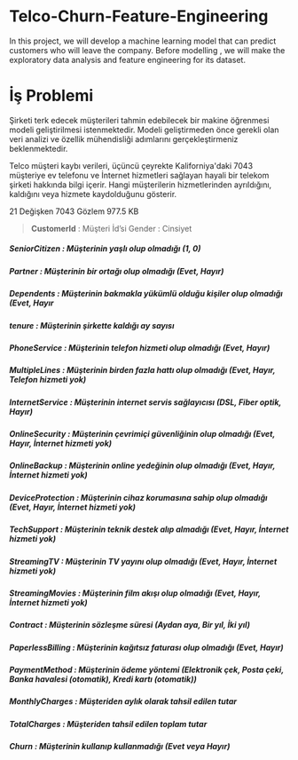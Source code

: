 # Telco-Churn-Feature-Engineering
In this project, we will develop a machine learning model that can predict customers who will leave the company. Before modelling , we will make the exploratory data analysis and feature engineering for its dataset.


# İş Problemi

 Şirketi terk edecek müşterileri tahmin edebilecek bir makine öğrenmesi modeli 
 geliştirilmesi istenmektedir. Modeli geliştirmeden önce gerekli olan veri analizi
 ve özellik mühendisliği adımlarını gerçekleştirmeniz beklenmektedir.

 Telco müşteri kaybı verileri, üçüncü çeyrekte Kaliforniya'daki 7043 müşteriye ev telefonu ve İnternet hizmetleri sağlayan hayali
 bir telekom şirketi hakkında bilgi içerir. Hangi müşterilerin hizmetlerinden ayrıldığını, kaldığını veya hizmete kaydolduğunu
 gösterir.

 21 Değişken 7043 Gözlem 977.5 KB

> **CustomerId**  :  Müşteri İd’si
> Gender  :  Cinsiyet
##### SeniorCitizen  :  Müşterinin yaşlı olup olmadığı (1, 0)
##### Partner  :  Müşterinin bir ortağı olup olmadığı (Evet, Hayır)
##### Dependents  :  Müşterinin bakmakla yükümlü olduğu kişiler olup olmadığı (Evet, Hayır
##### tenure  :  Müşterinin şirkette kaldığı ay sayısı
##### PhoneService  :  Müşterinin telefon hizmeti olup olmadığı (Evet, Hayır)
##### MultipleLines  :  Müşterinin birden fazla hattı olup olmadığı (Evet, Hayır, Telefon hizmeti yok)
##### InternetService  :  Müşterinin internet servis sağlayıcısı (DSL, Fiber optik, Hayır)
##### OnlineSecurity  :  Müşterinin çevrimiçi güvenliğinin olup olmadığı (Evet, Hayır, İnternet hizmeti yok)
##### OnlineBackup  :  Müşterinin online yedeğinin olup olmadığı (Evet, Hayır, İnternet hizmeti yok)
##### DeviceProtection  :  Müşterinin cihaz korumasına sahip olup olmadığı (Evet, Hayır, İnternet hizmeti yok)
##### TechSupport  :  Müşterinin teknik destek alıp almadığı (Evet, Hayır, İnternet hizmeti yok)
##### StreamingTV  :  Müşterinin TV yayını olup olmadığı (Evet, Hayır, İnternet hizmeti yok)
##### StreamingMovies  :  Müşterinin film akışı olup olmadığı (Evet, Hayır, İnternet hizmeti yok)
##### Contract  :  Müşterinin sözleşme süresi (Aydan aya, Bir yıl, İki yıl)
##### PaperlessBilling  :  Müşterinin kağıtsız faturası olup olmadığı (Evet, Hayır)
##### PaymentMethod  :  Müşterinin ödeme yöntemi (Elektronik çek, Posta çeki, Banka havalesi (otomatik), Kredi kartı (otomatik))
##### MonthlyCharges  :  Müşteriden aylık olarak tahsil edilen tutar
##### TotalCharges  :  Müşteriden tahsil edilen toplam tutar
##### Churn  :  Müşterinin kullanıp kullanmadığı (Evet veya Hayır)
